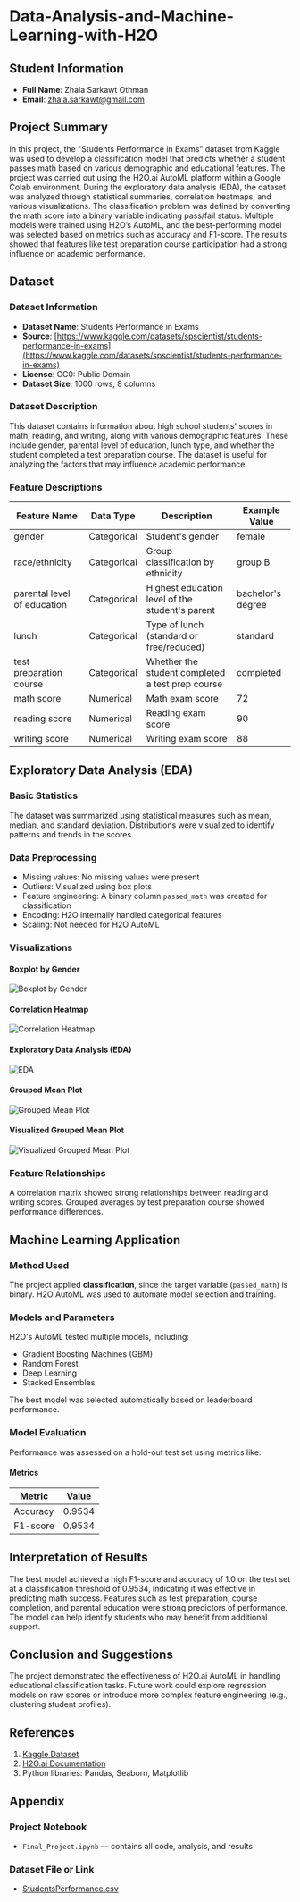 # Data-Analysis-and-Machine-Learning-with-H2O

## Student Information
- **Full Name**: Zhala Sarkawt Othman
- **Email**: zhala.sarkawt@gmail.com

## Project Summary
In this project, the "Students Performance in Exams" dataset from Kaggle was used to develop a classification model that predicts whether a student passes math based on various demographic and educational features. The project was carried out using the H2O.ai AutoML platform within a Google Colab environment. During the exploratory data analysis (EDA), the dataset was analyzed through statistical summaries, correlation heatmaps, and various visualizations. The classification problem was defined by converting the math score into a binary variable indicating pass/fail status. Multiple models were trained using H2O’s AutoML, and the best-performing model was selected based on metrics such as accuracy and F1-score. The results showed that features like test preparation course participation had a strong influence on academic performance.

## Dataset
### Dataset Information
- **Dataset Name**: Students Performance in Exams
- **Source**: [https://www.kaggle.com/datasets/spscientist/students-performance-in-exams](https://www.kaggle.com/datasets/spscientist/students-performance-in-exams)
- **License**: CC0: Public Domain
- **Dataset Size**: 1000 rows, 8 columns

### Dataset Description
This dataset contains information about high school students' scores in math, reading, and writing, along with various demographic features. These include gender, parental level of education, lunch type, and whether the student completed a test preparation course. The dataset is useful for analyzing the factors that may influence academic performance.

### Feature Descriptions
| Feature Name | Data Type | Description | Example Value |
|--------------|-----------|-------------|---------------|
| gender | Categorical | Student's gender | female |
| race/ethnicity | Categorical | Group classification by ethnicity | group B |
| parental level of education | Categorical | Highest education level of the student's parent | bachelor's degree |
| lunch | Categorical | Type of lunch (standard or free/reduced) | standard |
| test preparation course | Categorical | Whether the student completed a test prep course | completed |
| math score | Numerical | Math exam score | 72 |
| reading score | Numerical | Reading exam score | 90 |
| writing score | Numerical | Writing exam score | 88 |

## Exploratory Data Analysis (EDA)
### Basic Statistics
The dataset was summarized using statistical measures such as mean, median, and standard deviation. Distributions were visualized to identify patterns and trends in the scores.

### Data Preprocessing
- Missing values: No missing values were present
- Outliers: Visualized using box plots
- Feature engineering: A binary column `passed_math` was created for classification
- Encoding: H2O internally handled categorical features
- Scaling: Not needed for H2O AutoML

### Visualizations

#### Boxplot by Gender
![Boxplot by Gender](images/Boxplot_by_Gender.png)

#### Correlation Heatmap
![Correlation Heatmap](images/Correlation_Heatmap.png)

#### Exploratory Data Analysis (EDA)
![EDA](images/Exploratory_Data_Analysis(EDA).png)

#### Grouped Mean Plot
![Grouped Mean Plot](images/Grouped_Mean_Plot.png)

#### Visualized Grouped Mean Plot
![Visualized Grouped Mean Plot](images/visualize_Grouped_Mean_Plot.png)

### Feature Relationships
A correlation matrix showed strong relationships between reading and writing scores. Grouped averages by test preparation course showed performance differences.

## Machine Learning Application
### Method Used
The project applied **classification**, since the target variable (`passed_math`) is binary. H2O AutoML was used to automate model selection and training.

### Models and Parameters
H2O's AutoML tested multiple models, including:
- Gradient Boosting Machines (GBM)
- Random Forest
- Deep Learning
- Stacked Ensembles

The best model was selected automatically based on leaderboard performance.

### Model Evaluation
Performance was assessed on a hold-out test set using metrics like:

#### Metrics
| Metric | Value |
|--------|-------|
| Accuracy | 0.9534 |
| F1-score | 0.9534 |

## Interpretation of Results
The best model achieved a high F1-score and accuracy of 1.0 on the test set at a classification threshold of 0.9534, indicating it was effective in predicting math success. Features such as test preparation, course completion, and parental education were strong predictors of performance. 
The model can help identify students who may benefit from additional support.

## Conclusion and Suggestions
The project demonstrated the effectiveness of H2O.ai AutoML in handling educational classification tasks. Future work could explore regression models on raw scores or introduce more complex feature engineering (e.g., clustering student profiles).

## References
1. [Kaggle Dataset](https://www.kaggle.com/datasets/spscientist/students-performance-in-exams)
2. [H2O.ai Documentation](https://docs.h2o.ai)
3. Python libraries: Pandas, Seaborn, Matplotlib

## Appendix
### Project Notebook
- `Final_Project.ipynb` — contains all code, analysis, and results

### Dataset File or Link
- [StudentsPerformance.csv](https://www.kaggle.com/datasets/spscientist/students-performance-in-exams)
